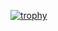 [![trophy](https://github-profile-trophy.vercel.app/?username=spl4ff&column=4&margin-w=15&margin-h=15)](https://github.com/ryo-ma/github-profile-trophy)

